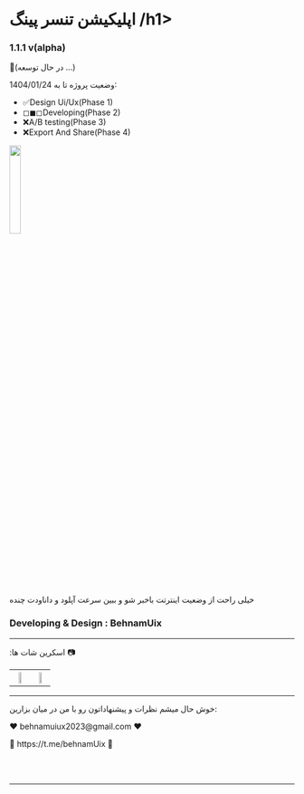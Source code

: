 <h1> اپلیکیشن تنسر پینگ  /h1>
<h3>1.1.1 v(alpha)</h3>
<p>🔧(در حال توسعه ...)</p>
<p>وضعیت پروژه تا به 1404/01/24:</p>
<ul>
  <li>✅Design Ui/Ux(Phase 1)</li>
  <li>◻◼◻Developing(Phase 2)</li>
  <li>❌A/B testing(Phase 3)</li>
  <li>❌Export And Share(Phase 4)</li>
</ul>
<img src="http://www.behnamuix2024.com/img/git/maintenance.gif" width="20%" height="20%"  />

<p>خیلی راحت از وضعیت اینترتت باخبر شو و ببین سرعت آپلود و داناودت چنده</p>
<h3>Developing & Design : BehnamUix</h3>
<hr>
<p> :اسکرین شات ها 📷</p>
<table>
  <tr>
    <th><img src="https://behnamuix2024.com/img/home.png" width="50%"  /></th>
    <th><img src="https://behnamuix2024.com/img/splash.png" width="50%" /></th>
  </tr>


</table>
<hr>
<p>خوش حال میشم نظرات و پیشنهاداتون رو با من در میان بزارین:</p>
<p>❤ behnamuiux2023@gmail.com ❤</p>
<p>💙 https://t.me/behnamUix 💙</p>

<br>
<br>
<hr>


